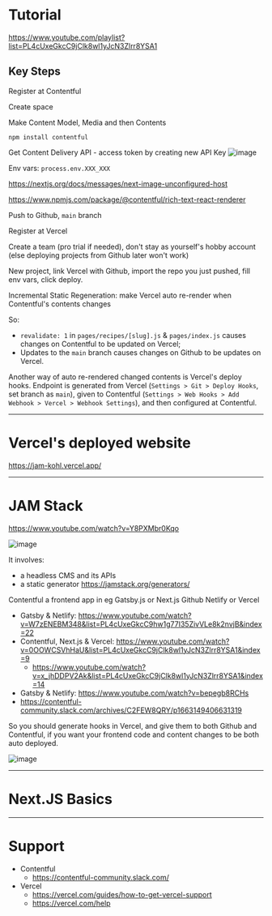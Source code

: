 # Tutorial

https://www.youtube.com/playlist?list=PL4cUxeGkcC9jClk8wl1yJcN3Zlrr8YSA1

## Key Steps

Register at Contentful

Create space

Make Content Model, Media and then Contents

`npm install contentful`

Get Content Delivery API - access token by creating new API Key
![image](https://github.com/Ruslan-Aliyev/JAM/assets/6761422/e0714de9-006b-496f-aabe-e542abe60f15)

Env vars: `process.env.XXX_XXX`

https://nextjs.org/docs/messages/next-image-unconfigured-host

https://www.npmjs.com/package/@contentful/rich-text-react-renderer

Push to Github, `main` branch

Register at Vercel

Create a team (pro trial if needed), don't stay as yourself's hobby account (else deploying projects from Github later won't work)

New project, link Vercel with Github, import the repo you just pushed, fill env vars, click deploy.

Incremental Static Regeneration: make Vercel auto re-render when Contentful's contents changes

So: 
- `revalidate: 1` in `pages/recipes/[slug].js` & `pages/index.js` causes changes on Contentful to be updated on Vercel;
- Updates to the `main` branch causes changes on Github to be updates on Vercel.

Another way of auto re-rendered changed contents is Vercel's deploy hooks. Endpoint is generated from Vercel (`Settings > Git > Deploy Hooks`, set branch as `main`), given to Contentful (`Settings > Web Hooks > Add Webhook > Vercel > Webhook Settings`), and then configured at Contentful.

---

# Vercel's deployed website

https://jam-kohl.vercel.app/

---

# JAM Stack

https://www.youtube.com/watch?v=Y8PXMbr0Kqo

![image](https://github.com/Ruslan-Aliyev/JAM/assets/6761422/ef9f4fa1-0b73-49ee-b52c-ae4391cbdbfd)

It involves:
- a headless CMS and its APIs
- a static generator https://jamstack.org/generators/

Contentful a frontend app in eg Gatsby.js or Next.js Github Netlify or Vercel
- Gatsby & Netlify: https://www.youtube.com/watch?v=W7zENEBM348&list=PL4cUxeGkcC9hw1g77I35ZivVLe8k2nvjB&index=22
- Contentful, Next.js & Vercel: https://www.youtube.com/watch?v=0OOWCSVhHaU&list=PL4cUxeGkcC9jClk8wl1yJcN3Zlrr8YSA1&index=9
  - https://www.youtube.com/watch?v=x_jhDDPV2Ak&list=PL4cUxeGkcC9jClk8wl1yJcN3Zlrr8YSA1&index=14
- Gatsby & Netlify: https://www.youtube.com/watch?v=bepegb8RCHs
- https://contentful-community.slack.com/archives/C2FEW8QRY/p1663149406631319

So you should generate hooks in Vercel, and give them to both Github and Contentful, if you want your frontend code and content changes to be both auto deployed.

![image](https://github.com/Ruslan-Aliyev/JAM/assets/6761422/cac4a09b-f170-431a-8ab4-1a0294dfbac7)

---

# Next.JS Basics



---

# Support
- Contentful
  - https://contentful-community.slack.com/
- Vercel
  - https://vercel.com/guides/how-to-get-vercel-support
  - https://vercel.com/help
